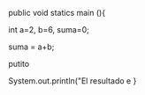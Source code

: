 public void statics main (){

int a=2, b=6, suma=0;

suma = a+b;

putito

System.out.println("El resultado e
}
